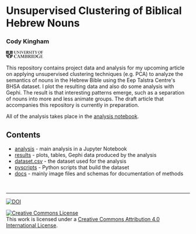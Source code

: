 # Unsupervised Clustering of Biblical Hebrew Nouns
### Cody Kingham

<a href="https://www.ames.cam.ac.uk/people/current-phd-students"><img src="docs/CambridgeU_BW.png" width="20%" height="20%"></a> 

This repository contains project data and analysis for my upcoming article on 
applying unsupervised clustering techniques (e.g. PCA) to analyze the semantics 
of nouns in the Hebrew Bible using the Eep Talstra Centre's BHSA dataset. I plot 
the resulting data and also do some analysis with Gephi. The result is that interesting 
patterns emerge, such as a separation of nouns into more and less animate groups. The 
draft article that accompanies this repository is currently in preparation.

All of the analysis takes place in the [analysis notebook](https://nbviewer.jupyter.org/github/codykingham/noun_semantics/blob/master/analysis.ipynb).

## Contents 

* [analysis](analysis.ipynb) - main analysis in a Jupyter Notebook
* [results](results) - plots, tables, Gephi data produced by the analysis
* [dataset.csv](dataset.csv) - the dataset used for the analysis 
* [pyscripts](pyscripts) - Python scripts that build the dataset
* [docs](docs) - mainly image files and schemas for documentation of methods


<br>


<hr>

[![DOI](https://zenodo.org/badge/DOI/10.5281/zenodo.1493906.svg)](https://doi.org/10.5281/zenodo.1493906)

<a rel="license" href="http://creativecommons.org/licenses/by/4.0/"><img alt="Creative Commons License" style="border-width:0" src="https://i.creativecommons.org/l/by/4.0/88x31.png" /></a><br />This work is licensed under a <a rel="license" href="http://creativecommons.org/licenses/by/4.0/">Creative Commons Attribution 4.0 International License</a>.
